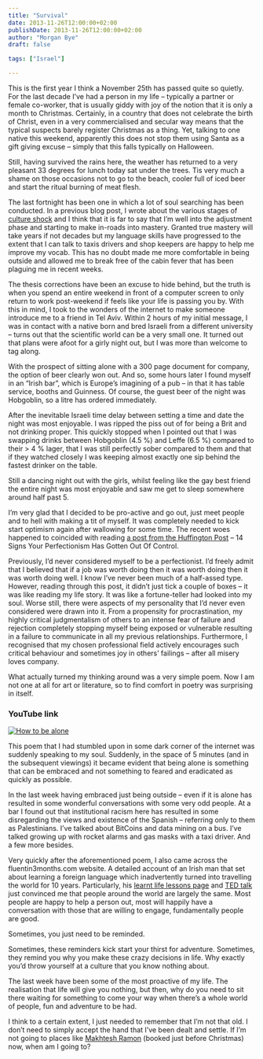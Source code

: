 ```yaml
---
title: "Survival"
date: 2013-11-26T12:00:00+02:00
publishDate: 2013-11-26T12:00:00+02:00
author: "Morgan Bye"
draft: false

tags: ["Israel"]

---
```


This is the first year I think a November 25th has passed quite so quietly. For the last decade I’ve had a person in my life – typically a partner or female co-worker, that is usually giddy with joy of the notion that it is only a month to Christmas. Certainly, in a country that does not celebrate the birth of Christ, even in a very commercialised and secular way means that the typical suspects barely register Christmas as a thing. Yet, talking to one native this weekend, apparently this does not stop them using Santa as a gift giving excuse – simply that this falls typically on Halloween.

Still, having survived the rains here, the weather has returned to a very pleasant 33 degrees for lunch today sat under the trees. Tis very much a shame on those occasions not to go to the beach, cooler full of iced beer and start the ritual burning of meat flesh.

The last fortnight has been one in which a lot of soul searching has been conducted. In a previous blog post, I wrote about the various stages of [culture shock](http://en.wikipedia.org/wiki/Culture_shock) and I think that it is far to say that I’m well into the adjustment phase and starting to make in-roads into mastery. Granted true mastery will take years if not decades but my language skills have progressed to the extent that I can talk to taxis drivers and shop keepers are happy to help me improve my vocab. This has no doubt made me more comfortable in being outside and allowed me to break free of the cabin fever that has been plaguing me in recent weeks.

The thesis corrections have been an excuse to hide behind, but the truth is when you spend an entire weekend in front of a computer screen to only return to work post-weekend if feels like your life is passing you by. With this in mind, I took to the wonders of the internet to make someone introduce me to a friend in Tel Aviv. Within 2 hours of my initial message, I was in contact with a native born and bred Israeli from a different university – turns out that the scientific world can be a very small one. It turned out that plans were afoot for a girly night out, but I was more than welcome to tag along.

With the prospect of sitting alone with a 300 page document for company, the option of beer clearly won out. And so, some hours later I found myself in an “Irish bar”, which is Europe’s imagining of a pub – in that it has table service, booths and Guinness. Of course, the guest beer of the night was Hobgoblin, so a litre has ordered immediately.

After the inevitable Israeli time delay between setting a time and date the night was most enjoyable. I was ripped the piss out of for being a Brit and not drinking proper. This quickly stopped when I pointed out that I was swapping drinks between Hobgoblin (4.5 %) and Leffe (6.5 %) compared to their > 4 % lager, that I was still perfectly sober compared to them and that if they watched closely I was keeping almost exactly one sip behind the fastest drinker on the table.

Still a dancing night out with the girls, whilst feeling like the gay best friend the entire night was most enjoyable and saw me get to sleep somewhere around half past 5.

I’m very glad that I decided to be pro-active and go out, just meet people and to hell with making a tit of myself. It was completely needed to kick start optimism again after wallowing for some time. The recent woes happened to coincided with reading [a post from the Huffington Post](https://web.archive.org/web/20131128125249/http://www.huffingtonpost.com/2013/11/06/why-perfectionism-is-ruin_n_4212069.html) – 14 Signs Your Perfectionism Has Gotten Out Of Control.

Previously, I’d never considered myself to be a perfectionist. I’d freely admit that I believed that if a job was worth doing then it was worth doing then it was worth doing well. I know I’ve never been much of a half-assed type. However, reading through this post, it didn’t just tick a couple of boxes – it was like reading my life story. It was like a fortune-teller had looked into my soul. Worse still, there were aspects of my personality that I’d never even considered were drawn into it. From a propensity for procrastination, my highly critical judgmentalism of others to an intense fear of failure and rejection completely stopping myself being exposed or vulnerable resulting in a failure to communicate in all my previous relationships. Furthermore, I recognised that my chosen professional field actively encourages such critical behaviour and sometimes joy in others’ failings – after all misery loves company.

What actually turned my thinking around was a very simple poem. Now I am not one at all for art or literature, so to find comfort in poetry was surprising in itself.

### YouTube link
[![How to be alone](http://img.youtube.com/vi/k7X7sZzSXYs/0.jpg)](http://www.youtube.com/watch?v=k7X7sZzSXYs "How to be alone")

This poem that I had stumbled upon in some dark corner of the internet was suddenly speaking to my soul. Suddenly, in the space of 5 minutes (and in the subsequent viewings) it became evident that being alone is something that can be embraced and not something to feared and eradicated as quickly as possible.

In the last week having embraced just being outside – even if it is alone has resulted in some wonderful conversations with some very odd people. At a bar I found out that institutional racism here has resulted in some disregarding the views and existence of the Spanish – referring only to them as Palestinians. I’ve talked about BitCoins and data mining on a bus. I’ve talked growing up with rocket alarms and gas masks with a taxi driver. And a few more besides.

Very quickly after the aforementioned poem, I also came across the fluentin3months.com website. A detailed account of an Irish man that set about learning a foreign language which inadvertently turned into travelling the world for 10 years. Particularly, his [learnt life lessons page](http://www.fluentin3months.com/life-lessons/) and [TED talk](http://speakfromday1.com/tedx) just convinced me that people around the world are largely the same. Most people are happy to help a person out, most will happily have a conversation with those that are willing to engage, fundamentally people are good.

Sometimes, you just need to be reminded.

Sometimes, these reminders kick start your thirst for adventure. Sometimes, they remind you why you make these crazy decisions in life. Why exactly you’d throw yourself at a culture that you know nothing about.

The last week have been some of the most proactive of my life. The realisation that life will give you nothing, but then, why do you need to sit there waiting for something to come your way when there’s a whole world of people, fun and adventure to be had.

I think to a certain extent, I just needed to remember that I’m not that old. I don’t need to simply accept the hand that I’ve been dealt and settle. If I’m not going to places like [Makhtesh Ramon](http://en.wikipedia.org/wiki/Makhtesh_Ramon) (booked just before Christmas) now, when am I going to?
